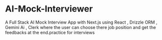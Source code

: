 # AI-Mock-Interviewer
A Full Stack AI Mock Interview App with Next.js using React , Drizzle ORM , Gemini Ai , Clerk where the user can choose there job position and get the feedbacks at the end.practice for interviews
